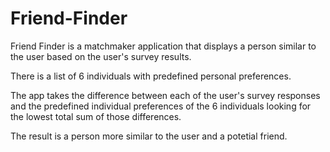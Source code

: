 # Friend-Finder
Friend Finder is a matchmaker application that displays a person similar to the user based on the user's survey results. 

There is a list of 6 individuals with predefined personal preferences.  

The app takes the difference between each of the user's survey responses and the predefined individual preferences of the 6 individuals looking for the lowest total sum of those differences.  

The result is a person more similar to the user and a potetial friend.

